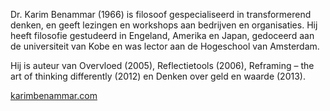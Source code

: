 Dr. Karim Benammar (1966) is filosoof gespecialiseerd in transformerend denken, en geeft lezingen en workshops aan
bedrijven en organisaties. Hij heeft filosofie gestudeerd in Engeland, Amerika en Japan, gedoceerd aan de
universiteit van Kobe en was lector aan de Hogeschool van Amsterdam. 

Hij is auteur van Overvloed (2005), Reflectietools (2006), Reframing – the art of thinking differently (2012) en 
Denken over geld en waarde (2013).
 
[karimbenammar.com](https://karimbenammar.com)
